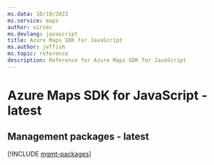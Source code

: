 ```yaml
---
ms.data: 10/19/2022
ms.service: maps
author: xirzec
ms.devlang: javascript
title: Azure Maps SDK for JavaScript
ms.author: jeffish
ms.topic: reference
description: Reference for Azure Maps SDK for JavaScript
---
```

# Azure Maps SDK for JavaScript - latest

## Management packages - latest
[!INCLUDE [mgmt-packages](maps-mgmt-index.md)]